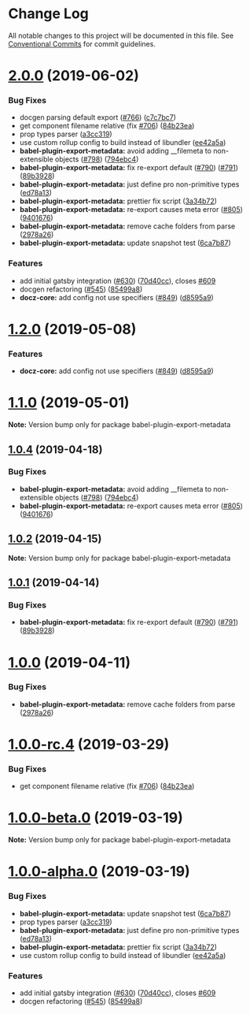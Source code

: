 # Change Log

All notable changes to this project will be documented in this file.
See [Conventional Commits](https://conventionalcommits.org) for commit guidelines.

# [2.0.0](http://nicolasbouffard/docz/compare/v0.2.0...v2.0.0) (2019-06-02)


### Bug Fixes

* docgen parsing default export ([#766](http://nicolasbouffard/docz/issues/766)) ([c7c7bc7](http://nicolasbouffard/docz/commits/c7c7bc7))
* get component filename relative (fix [#706](http://nicolasbouffard/docz/issues/706)) ([84b23ea](http://nicolasbouffard/docz/commits/84b23ea))
* prop types parser ([a3cc319](http://nicolasbouffard/docz/commits/a3cc319))
* use custom rollup config to build instead of libundler ([ee42a5a](http://nicolasbouffard/docz/commits/ee42a5a))
* **babel-plugin-export-metadata:** avoid adding __filemeta to non-extensible objects ([#798](http://nicolasbouffard/docz/issues/798)) ([794ebc4](http://nicolasbouffard/docz/commits/794ebc4))
* **babel-plugin-export-metadata:** fix re-export default ([#790](http://nicolasbouffard/docz/issues/790)) ([#791](http://nicolasbouffard/docz/issues/791)) ([89b3928](http://nicolasbouffard/docz/commits/89b3928))
* **babel-plugin-export-metadata:** just define pro non-primitive types ([ed78a13](http://nicolasbouffard/docz/commits/ed78a13))
* **babel-plugin-export-metadata:** prettier fix script ([3a34b72](http://nicolasbouffard/docz/commits/3a34b72))
* **babel-plugin-export-metadata:** re-export causes meta error ([#805](http://nicolasbouffard/docz/issues/805)) ([9401676](http://nicolasbouffard/docz/commits/9401676))
* **babel-plugin-export-metadata:** remove cache folders from parse ([2978a26](http://nicolasbouffard/docz/commits/2978a26))
* **babel-plugin-export-metadata:** update snapshot test ([6ca7b87](http://nicolasbouffard/docz/commits/6ca7b87))


### Features

* add initial gatsby integration ([#630](http://nicolasbouffard/docz/issues/630)) ([70d40cc](http://nicolasbouffard/docz/commits/70d40cc)), closes [#609](http://nicolasbouffard/docz/issues/609)
* docgen refactoring ([#545](http://nicolasbouffard/docz/issues/545)) ([85499a8](http://nicolasbouffard/docz/commits/85499a8))
* **docz-core:** add config not use specifiers ([#849](http://nicolasbouffard/docz/issues/849)) ([d8595a9](http://nicolasbouffard/docz/commits/d8595a9))





# [1.2.0](https://github.com/pedronauck/docz/compare/v1.1.0...v1.2.0) (2019-05-08)


### Features

* **docz-core:** add config not use specifiers ([#849](https://github.com/pedronauck/docz/issues/849)) ([d8595a9](https://github.com/pedronauck/docz/commit/d8595a9))





# [1.1.0](https://github.com/pedronauck/docz/compare/v1.0.4...v1.1.0) (2019-05-01)

**Note:** Version bump only for package babel-plugin-export-metadata





## [1.0.4](https://github.com/pedronauck/docz/compare/v1.0.3...v1.0.4) (2019-04-18)


### Bug Fixes

* **babel-plugin-export-metadata:** avoid adding __filemeta to non-extensible objects ([#798](https://github.com/pedronauck/docz/issues/798)) ([794ebc4](https://github.com/pedronauck/docz/commit/794ebc4))
* **babel-plugin-export-metadata:** re-export causes meta error ([#805](https://github.com/pedronauck/docz/issues/805)) ([9401676](https://github.com/pedronauck/docz/commit/9401676))





## [1.0.2](https://github.com/pedronauck/docz/compare/v1.0.1...v1.0.2) (2019-04-15)

**Note:** Version bump only for package babel-plugin-export-metadata





## [1.0.1](https://github.com/pedronauck/docz/compare/v1.0.0...v1.0.1) (2019-04-14)


### Bug Fixes

* **babel-plugin-export-metadata:** fix re-export default ([#790](https://github.com/pedronauck/docz/issues/790)) ([#791](https://github.com/pedronauck/docz/issues/791)) ([89b3928](https://github.com/pedronauck/docz/commit/89b3928))





# [1.0.0](https://github.com/pedronauck/docz/compare/v1.0.0-rc.8...v1.0.0) (2019-04-11)


### Bug Fixes

* **babel-plugin-export-metadata:** remove cache folders from parse ([2978a26](https://github.com/pedronauck/docz/commit/2978a26))





# [1.0.0-rc.4](https://github.com/pedronauck/docz/compare/v1.0.0-rc.3...v1.0.0-rc.4) (2019-03-29)


### Bug Fixes

* get component filename relative (fix [#706](https://github.com/pedronauck/docz/issues/706)) ([84b23ea](https://github.com/pedronauck/docz/commit/84b23ea))





# [1.0.0-beta.0](https://github.com/pedronauck/docz/compare/v1.0.0-alpha.1...v1.0.0-beta.0) (2019-03-19)

**Note:** Version bump only for package babel-plugin-export-metadata





# [1.0.0-alpha.0](https://github.com/pedronauck/docz/compare/v0.13.5...v1.0.0-alpha.0) (2019-03-19)


### Bug Fixes

* **babel-plugin-export-metadata:** update snapshot test ([6ca7b87](https://github.com/pedronauck/docz/commit/6ca7b87))
* prop types parser ([a3cc319](https://github.com/pedronauck/docz/commit/a3cc319))
* **babel-plugin-export-metadata:** just define pro non-primitive types ([ed78a13](https://github.com/pedronauck/docz/commit/ed78a13))
* **babel-plugin-export-metadata:** prettier fix script ([3a34b72](https://github.com/pedronauck/docz/commit/3a34b72))
* use custom rollup config to build instead of libundler ([ee42a5a](https://github.com/pedronauck/docz/commit/ee42a5a))


### Features

* add initial gatsby integration ([#630](https://github.com/pedronauck/docz/issues/630)) ([70d40cc](https://github.com/pedronauck/docz/commit/70d40cc)), closes [#609](https://github.com/pedronauck/docz/issues/609)
* docgen refactoring ([#545](https://github.com/pedronauck/docz/issues/545)) ([85499a8](https://github.com/pedronauck/docz/commit/85499a8))

